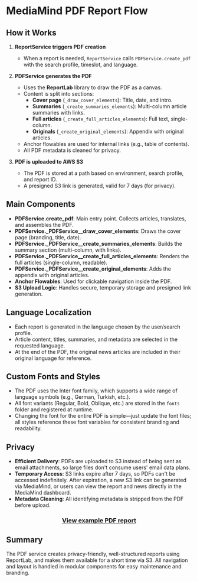 
# MediaMind PDF Report Flow

## How it Works

1. **ReportService triggers PDF creation**
   - When a report is needed, `ReportService` calls `PDFService.create_pdf` with the search profile, timeslot, and language.

2. **PDFService generates the PDF**
   - Uses the **ReportLab** library to draw the PDF as a canvas.
   - Content is split into sections:
     - **Cover page** (`_draw_cover_elements`): Title, date, and intro.
     - **Summaries** (`_create_summaries_elements`): Multi-column article summaries with links.
     - **Full articles** (`_create_full_articles_elements`): Full text, single-column.
     - **Originals** (`_create_original_elements`): Appendix with original articles.
   - Anchor flowables are used for internal links (e.g., table of contents).
   - All PDF metadata is cleaned for privacy.

3. **PDF is uploaded to AWS S3**
   - The PDF is stored at a path based on environment, search profile, and report ID.
   - A presigned S3 link is generated, valid for 7 days (for privacy).

## Main Components

- **PDFService.create_pdf**: Main entry point. Collects articles, translates, and assembles the PDF.
- **PDFService._PDFService__draw_cover_elements**: Draws the cover page (branding, title, date).
- **PDFService._PDFService__create_summaries_elements**: Builds the summary section (multi-column, with links).
- **PDFService._PDFService__create_full_articles_elements**: Renders the full articles (single-column, readable).
- **PDFService._PDFService__create_original_elements**: Adds the appendix with original articles.
- **Anchor Flowables**: Used for clickable navigation inside the PDF.
- **S3 Upload Logic**: Handles secure, temporary storage and presigned link generation.

## Language Localization

- Each report is generated in the language chosen by the user/search profile.
- Article content, titles, summaries, and metadata are selected in the requested language.
- At the end of the PDF, the original news articles are included in their original language for reference.

## Custom Fonts and Styles

- The PDF uses the Inter font family, which supports a wide range of language symbols (e.g., German, Turkish, etc.).
- All font variants (Regular, Bold, Oblique, etc.) are stored in the `fonts` folder and registered at runtime.
- Changing the font for the entire PDF is simple—just update the font files; all styles reference these font variables for consistent branding and readability.

## Privacy

- **Efficient Delivery**: PDFs are uploaded to S3 instead of being sent as email attachments, so large files don't consume users' email data plans.
- **Temporary Access**: S3 links expire after 7 days, so PDFs can't be accessed indefinitely. After expiration, a new S3 link can be generated via MediaMind, or users can view the report and news directly in the MediaMind dashboard.
- **Metadata Cleaning**: All identifying metadata is stripped from the PDF before upload.

<div align="center">

### [View example PDF report](example_report_pdf)

</div>

## Summary

The PDF service creates privacy-friendly, well-structured reports using ReportLab, and makes them available for a short time via S3. All navigation and layout is handled in modular components for easy maintenance and branding.
